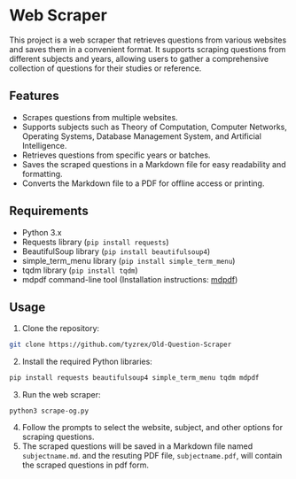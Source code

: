 # Web Scraper

This project is a web scraper that retrieves questions from various websites and saves them in a convenient format. It supports scraping questions from different subjects and years, allowing users to gather a comprehensive collection of questions for their studies or reference.

## Features

- Scrapes questions from multiple websites.
- Supports subjects such as Theory of Computation, Computer Networks, Operating Systems, Database Management System, and Artificial Intelligence.
- Retrieves questions from specific years or batches.
- Saves the scraped questions in a Markdown file for easy readability and formatting.
- Converts the Markdown file to a PDF for offline access or printing.

## Requirements

- Python 3.x
- Requests library (`pip install requests`)
- BeautifulSoup library (`pip install beautifulsoup4`)
- simple_term_menu library (`pip install simple_term_menu`)
- tqdm library (`pip install tqdm`)
- mdpdf command-line tool (Installation instructions: [mdpdf](https://www.npmjs.com/package/mdpdf))

## Usage

1. Clone the repository:

```bash
git clone https://github.com/tyzrex/Old-Question-Scraper
```

2. Install the required Python libraries:

```bash
pip install requests beautifulsoup4 simple_term_menu tqdm mdpdf
```

3. Run the web scraper:

```
python3 scrape-og.py
```

4. Follow the prompts to select the website, subject, and other options for scraping questions.
5. The scraped questions will be saved in a Markdown file named `subjectname.md`. and the resuting PDF file, `subjectname.pdf`, will contain the scraped questions in pdf form.
